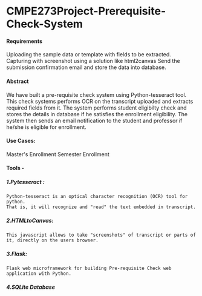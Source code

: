 # CMPE273Project-Prerequisite-Check-System

#### Requirements

Uploading the sample data or template with fields to be extracted.
Capturing with screenshot using a solution like html2canvas
Send the submission confirmation email and store the data into database.


#### Abstract

We have built a pre-requisite check system using Python-tesseract tool.
This check systems performs OCR on the transcript uploaded and extracts required fields from it.
The system performs student eligibilty check and stores the details in database if he satisfies the enrollment eligibility.
The system then sends an email notification to the student and professor if he/she is eligible for enrollment. 

#### Use Cases:
Master's Enrollment
Semester Enrollment

#### Tools -

##### 1.Pytesseract :
    Python-tesseract is an optical character recognition (OCR) tool for python.
    That is, it will recognize and "read" the text embedded in transcript.
    
##### 2.HTMLtoCanvas:
    This javascript allows to take "screenshots" of transcript or parts of it, directly on the users browser.   
    
##### 3.Flask:
    Flask web microframework for building Pre-requisite Check web application with Python.
 
##### 4.SQLite Database
